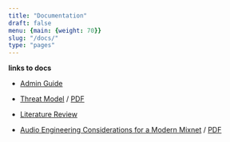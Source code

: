 ```yaml
---
title: "Documentation"
draft: false
menu: {main: {weight: 70}}
slug: "/docs/"
type: "pages"
---
```



**links to docs**

* <A HREF="/pages/admin_guide">Admin Guide</A>

* <A HREF="/pages/threat_model">Threat Model</A> / <A HREF="/research/Threat_Model_Doc.pdf">PDF</A>

* <A HREF="/research/Literature_overview__website_version.pdf">Literature Review</A>

* <A HREF="/pages/audio_eng">Audio Engineering Considerations for a Modern Mixnet</A> / <A HREF="/research/Audio_Engineering_Considerations_for_a_Modern_Mixnet.pdf">PDF</A>
